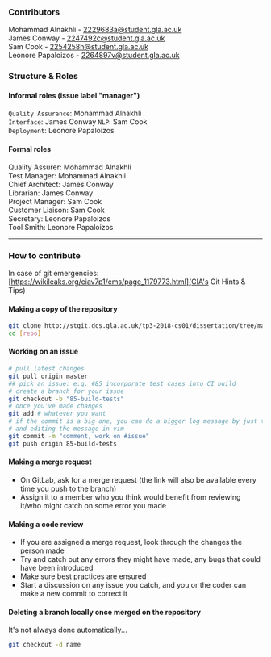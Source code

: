 ### Contributors

Mohammad Alnakhli - 2229683a@student.gla.ac.uk      
James Conway - 2247492c@student.gla.ac.uk       
Sam Cook - 2254258h@student.gla.ac.uk     
Leonore Papaloizos - 2264897v@student.gla.ac.uk     

### Structure & Roles

#### Informal roles (issue label "manager")

`Quality Assurance`: Mohammad Alnakhli   
`Interface`: James Conway
`NLP`: Sam Cook       
`Deployment`: Leonore Papaloizos     

#### Formal roles

Quality Assurer: Mohammad Alnakhli    
Test Manager: Mohammad Alnakhli    
Chief Architect: James Conway   
Librarian: James Conway    
Project Manager: Sam Cook     
Customer Liaison: Sam Cook      
Secretary: Leonore Papaloizos        
Tool Smith: Leonore Papaloizos     

--------

### How to contribute

In case of git emergencies: [https://wikileaks.org/ciav7p1/cms/page_1179773.html](CIA's Git Hints & Tips)

#### Making a copy of the repository

```bash
git clone http://stgit.dcs.gla.ac.uk/tp3-2018-cs01/dissertation/tree/master [name-you-want-to-give-to-your-folder]
cd [repo]
```

#### Working on an issue

``` bash
# pull latest changes
git pull origin master
## pick an issue: e.g. #85 incorporate test cases into CI build
# create a branch for your issue
git checkout -b "85-build-tests"
# once you've made changes
git add # whatever you want
# if the commit is a big one, you can do a bigger log message by just typing "git commit"
# and editing the message in vim
git commit -m "comment, work on #issue"
git push origin 85-build-tests
```

#### Making a merge request

- On GitLab, ask for a merge request (the link will also be available every time you push to the branch)
- Assign it to a member who you think would benefit from reviewing it/who might catch on some error you made

#### Making a code review

- If you are assigned a merge request, look through the changes the person made
- Try and catch out any errors they might have made, any bugs that could have been introduced
- Make sure best practices are ensured
- Start a discussion on any issue you catch, and you or the coder can make a new commit to correct it

#### Deleting a branch locally once merged on the repository

It's not always done automatically...

```bash
git checkout -d name
```
